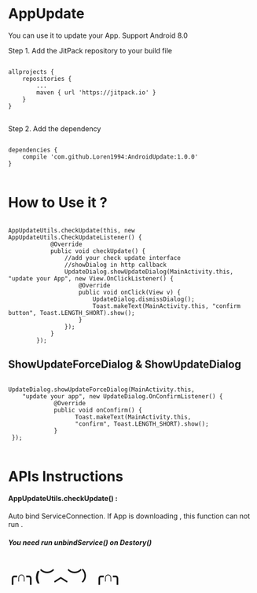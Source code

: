 # AppUpdate
You can use it to update your App. Support Android 8.0

Step 1. Add the JitPack repository to your build file 
<pre>
<code>
allprojects {
    repositories {
	    ...
	    maven { url 'https://jitpack.io' }
    }
}
</code>
</pre>
Step 2. Add the dependency
<pre>
<code>
dependencies {
    compile 'com.github.Loren1994:AndroidUpdate:1.0.0'
}
</code>
</pre>

# How to Use it ?
<pre><code>
AppUpdateUtils.checkUpdate(this, new AppUpdateUtils.CheckUpdateListener() {
            @Override
            public void checkUpdate() {
                //add your check update interface
                //showDialog in http callback
                UpdateDialog.showUpdateDialog(MainActivity.this, "update your App", new View.OnClickListener() {
                    @Override
                    public void onClick(View v) {
                        UpdateDialog.dismissDialog(); 
                        Toast.makeText(MainActivity.this, "confirm button", Toast.LENGTH_SHORT).show();
                    }
                });
            }
        });
</code></pre>

## ShowUpdateForceDialog &  ShowUpdateDialog
<pre>
<code>
UpdateDialog.showUpdateForceDialog(MainActivity.this, 
	"update your app", new UpdateDialog.OnConfirmListener() {
             @Override
             public void onConfirm() {
                   Toast.makeText(MainActivity.this, 
                   "confirm", Toast.LENGTH_SHORT).show();
             }
 });
</code>
</pre>

# APIs Instructions

#### AppUpdateUtils.checkUpdate() : 

Auto bind ServiceConnection. If App is downloading , this function can not run .

##### You need run unbindService() on Destory()


# ╭∩╮(︶︿︶）╭∩╮


